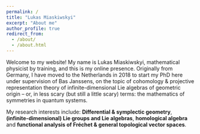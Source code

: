 ```yaml
---
permalink: /
title: "Lukas Miaskiwskyi"
excerpt: "About me"
author_profile: true
redirect_from: 
  - /about/
  - /about.html
---
```


Welcome to my website! My name is Lukas Miaskiwskyi, mathematical physicist by training, and this is my online presence.
Originally from Germany, I have moved to the Netherlands in 2018 to start my PhD here under supervision of Bas Janssens, on the topic of cohomology & projective representation theory of infinite-dimensional Lie algebras of geometric origin – or, in less scary (but still a little scary) terms: the mathematics of symmetries in quantum systems. 

My research interests include: <b>Differential & symplectic geometry</b>, <b>(infinite-dimensional) Lie groups and Lie algebras</b>, <b>homological algebra</b> and <b>functional analysis of Fréchet & general topological vector spaces</b>.
